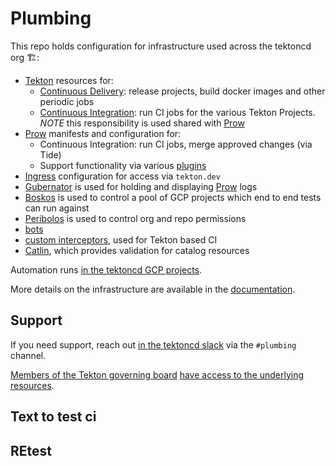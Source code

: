 # Plumbing

This repo holds configuration for infrastructure used across the tektoncd org 🏗️:

- [Tekton](tekton/README.md) resources for:
  - [Continuous Delivery](tekton/README.md): release projects, build docker images and other periodic jobs
  - [Continuous Integration](tekton/ci/README.md): run CI jobs for the various Tekton Projects. *NOTE* this responsibility is used shared with [Prow](prow/README.md)
- [Prow](prow/README.md) manifests and configuration for:
  - Continuous Integration: run CI jobs, merge approved changes (via Tide)
  - Support functionality via various [plugins](prow/plugins.yaml)
- [Ingress](prow/README.md#ingress) configuration for access via `tekton.dev`
- [Gubernator](gubernator/README.md) is used for holding and displaying [Prow](prow/README.md) logs
- [Boskos](boskos/README.md) is used to control a pool of GCP projects which end to end tests can run against
- [Peribolos](tekton/resources/org-permissions/README.md) is used to control org and repo permissions
- [bots](bots/README.md)
- [custom interceptors](tekton/ci/interceptors), used for Tekton based CI
- [Catlin](catlin/), which provides validation for catalog resources

Automation runs [in the tektoncd GCP projects](docs/README.md#gcp-projects).

More details on the infrastructure are available in the [documentation](docs/README.md).

## Support

If you need support, reach out [in the tektoncd slack](https://github.com/tektoncd/community/blob/main/contact.md#slack)
via the `#plumbing` channel.

[Members of the Tekton governing board](https://github.com/tektoncd/community/blob/main/governance.md)
[have access to the underlying resources](https://github.com/tektoncd/community/blob/main/governance.md#permissions-and-access).

## Text to test ci
## REtest